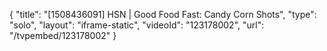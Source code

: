 {
    "title": "[1508436091] HSN | Good Food Fast: Candy Corn Shots",
    "type": "solo",
    "layout": "iframe-static",
    "videoId": "123178002",
    "url": "\/tvpembed\/123178002"
}